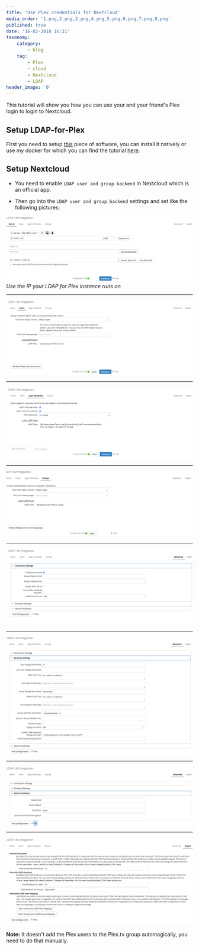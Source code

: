 ```yaml
---
title: 'Use Plex credentials for Nextcloud'
media_order: '1.png,2.png,3.png,4.png,5.png,6.png,7.png,8.png'
published: true
date: '16-02-2018 16:31'
taxonomy:
    category:
        - blog
    tag:
        - Plex
        - cloud
        - Nextcloud
        - LDAP
header_image: '0'
---
```


This tutorial will show you how you can use your and your friend's Plex login to login to Nextcloud.

## Setup LDAP-for-Plex

First you need to setup [this](https://github.com/hjone72/LDAP-for-Plex) piece of software, you can install it natively or use my docker for which you can find the tutorial [here](https://github.com/Starbix/dockerimages/tree/master/plex-ldap).

## Setup Nextcloud

* You need to enable `LDAP user and group backend` in Nextcloud which is an official app.

* Then go into the `LDAP user and group backend` settings and set like the following pictures:

![Use the IP your LDAP for Plex instance runs on](1.png) *Use the IP your LDAP for Plex instance runs on*

---

![](2.png)

---

![](3.png)

---

![](4.png)

---

![](5.png)

---

![](6.png)

---

![](7.png)

---

![](8.png)

**Note:** It doesn't add the Plex users to the Plex.tv group automagically, you need to do that manually.